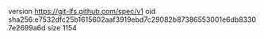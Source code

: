 version https://git-lfs.github.com/spec/v1
oid sha256:e7532dfc25b1615602aaf3919ebd7c29082b87386553001e6db83307e2699a6d
size 1154

